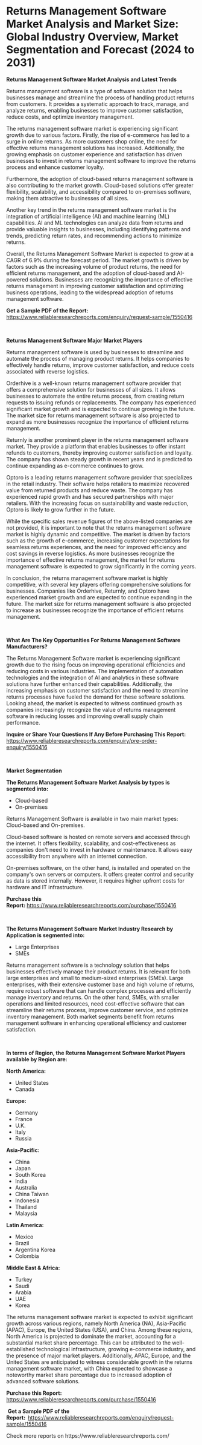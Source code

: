 <p><h1>Returns Management Software Market Analysis and Market Size: Global Industry Overview, Market Segmentation and Forecast (2024 to 2031)</h1></p><p><strong>Returns Management Software Market Analysis and Latest Trends</strong></p>
<p><p>Returns management software is a type of software solution that helps businesses manage and streamline the process of handling product returns from customers. It provides a systematic approach to track, manage, and analyze returns, enabling businesses to improve customer satisfaction, reduce costs, and optimize inventory management.</p><p>The returns management software market is experiencing significant growth due to various factors. Firstly, the rise of e-commerce has led to a surge in online returns. As more customers shop online, the need for effective returns management solutions has increased. Additionally, the growing emphasis on customer experience and satisfaction has driven businesses to invest in returns management software to improve the returns process and enhance customer loyalty.</p><p>Furthermore, the adoption of cloud-based returns management software is also contributing to the market growth. Cloud-based solutions offer greater flexibility, scalability, and accessibility compared to on-premises software, making them attractive to businesses of all sizes.</p><p>Another key trend in the returns management software market is the integration of artificial intelligence (AI) and machine learning (ML) capabilities. AI and ML technologies can analyze data from returns and provide valuable insights to businesses, including identifying patterns and trends, predicting return rates, and recommending actions to minimize returns.</p><p>Overall, the Returns Management Software Market is expected to grow at a CAGR of 6.9% during the forecast period. The market growth is driven by factors such as the increasing volume of product returns, the need for efficient returns management, and the adoption of cloud-based and AI-powered solutions. Businesses are recognizing the importance of effective returns management in improving customer satisfaction and optimizing business operations, leading to the widespread adoption of returns management software.</p></p>
<p><strong>Get a Sample PDF of the Report:&nbsp;</strong> <a href="https://www.reliableresearchreports.com/enquiry/request-sample/1550416">https://www.reliableresearchreports.com/enquiry/request-sample/1550416</a></p>
<p>&nbsp;</p>
<p><strong>Returns Management Software Major Market Players</strong></p>
<p><p>Returns management software is used by businesses to streamline and automate the process of managing product returns. It helps companies to effectively handle returns, improve customer satisfaction, and reduce costs associated with reverse logistics.</p><p>Orderhive is a well-known returns management software provider that offers a comprehensive solution for businesses of all sizes. It allows businesses to automate the entire returns process, from creating return requests to issuing refunds or replacements. The company has experienced significant market growth and is expected to continue growing in the future. The market size for returns management software is also projected to expand as more businesses recognize the importance of efficient returns management.</p><p>Returnly is another prominent player in the returns management software market. They provide a platform that enables businesses to offer instant refunds to customers, thereby improving customer satisfaction and loyalty. The company has shown steady growth in recent years and is predicted to continue expanding as e-commerce continues to grow.</p><p>Optoro is a leading returns management software provider that specializes in the retail industry. Their software helps retailers to maximize recovered value from returned products and reduce waste. The company has experienced rapid growth and has secured partnerships with major retailers. With the increasing focus on sustainability and waste reduction, Optoro is likely to grow further in the future.</p><p>While the specific sales revenue figures of the above-listed companies are not provided, it is important to note that the returns management software market is highly dynamic and competitive. The market is driven by factors such as the growth of e-commerce, increasing customer expectations for seamless returns experiences, and the need for improved efficiency and cost savings in reverse logistics. As more businesses recognize the importance of effective returns management, the market for returns management software is expected to grow significantly in the coming years.</p><p>In conclusion, the returns management software market is highly competitive, with several key players offering comprehensive solutions for businesses. Companies like Orderhive, Returnly, and Optoro have experienced market growth and are expected to continue expanding in the future. The market size for returns management software is also projected to increase as businesses recognize the importance of efficient returns management.</p></p>
<p>&nbsp;</p>
<p><strong>What Are The Key Opportunities For Returns Management Software Manufacturers?</strong></p>
<p><p>The Returns Management Software market is experiencing significant growth due to the rising focus on improving operational efficiencies and reducing costs in various industries. The implementation of automation technologies and the integration of AI and analytics in these software solutions have further enhanced their capabilities. Additionally, the increasing emphasis on customer satisfaction and the need to streamline returns processes have fueled the demand for these software solutions. Looking ahead, the market is expected to witness continued growth as companies increasingly recognize the value of returns management software in reducing losses and improving overall supply chain performance.</p></p>
<p><strong>Inquire or Share Your Questions If Any Before Purchasing This Report:</strong> <a href="https://www.reliableresearchreports.com/enquiry/pre-order-enquiry/1550416">https://www.reliableresearchreports.com/enquiry/pre-order-enquiry/1550416</a></p>
<p>&nbsp;</p>
<p><strong>Market Segmentation</strong></p>
<p><strong>The Returns Management Software Market Analysis by types is segmented into:</strong></p>
<p><ul><li>Cloud-based</li><li>On-premises</li></ul></p>
<p><p>Returns Management Software is available in two main market types: Cloud-based and On-premises.</p><p>Cloud-based software is hosted on remote servers and accessed through the internet. It offers flexibility, scalability, and cost-effectiveness as companies don't need to invest in hardware or maintenance. It allows easy accessibility from anywhere with an internet connection.</p><p>On-premises software, on the other hand, is installed and operated on the company's own servers or computers. It offers greater control and security as data is stored internally. However, it requires higher upfront costs for hardware and IT infrastructure.</p></p>
<p><strong>Purchase this Report:&nbsp;</strong><a href="https://www.reliableresearchreports.com/purchase/1550416">https://www.reliableresearchreports.com/purchase/1550416</a></p>
<p>&nbsp;</p>
<p><strong>The Returns Management Software Market Industry Research by Application is segmented into:</strong></p>
<p><ul><li>Large Enterprises</li><li>SMEs</li></ul></p>
<p><p>Returns management software is a technology solution that helps businesses effectively manage their product returns. It is relevant for both large enterprises and small to medium-sized enterprises (SMEs). Large enterprises, with their extensive customer base and high volume of returns, require robust software that can handle complex processes and efficiently manage inventory and returns. On the other hand, SMEs, with smaller operations and limited resources, need cost-effective software that can streamline their returns process, improve customer service, and optimize inventory management. Both market segments benefit from returns management software in enhancing operational efficiency and customer satisfaction.</p></p>
<p>&nbsp;</p>
<p><strong>In terms of Region, the Returns Management Software Market Players available by Region are:</strong></p>
<p>
    <p> <strong> North America: </strong>
        <ul>
            <li>United States</li>
            <li>Canada</li>
        </ul>
        </p> 
    <p> <strong> Europe: </strong>
        <ul>
            <li>Germany</li>
            <li>France</li>
            <li>U.K.</li>
            <li>Italy</li>
            <li>Russia</li>
        </ul>
        </p> 
    <p> <strong> Asia-Pacific: </strong>
        <ul>
            <li>China</li>
            <li>Japan</li>
            <li>South Korea</li>
            <li>India</li>
            <li>Australia</li>
            <li>China Taiwan</li>
            <li>Indonesia</li>
            <li>Thailand</li>
            <li>Malaysia</li>
        </ul>
        </p> 
    <p> <strong> Latin America: </strong>
        <ul>
            <li>Mexico</li>
            <li>Brazil</li>
            <li>Argentina Korea</li>
            <li>Colombia</li>
        </ul>
        </p> 
    <p> <strong> Middle East & Africa: </strong>
        <ul>
            <li>Turkey</li>
            <li>Saudi</li>
            <li>Arabia</li>
            <li>UAE</li>
            <li>Korea</li>
        </ul>
    </p>
    </p>
<p><p>The returns management software market is expected to exhibit significant growth across various regions, namely North America (NA), Asia-Pacific (APAC), Europe, the United States (USA), and China. Among these regions, North America is projected to dominate the market, accounting for a substantial market share percentage. This can be attributed to the well-established technological infrastructure, growing e-commerce industry, and the presence of major market players. Additionally, APAC, Europe, and the United States are anticipated to witness considerable growth in the returns management software market, with China expected to showcase a noteworthy market share percentage due to increased adoption of advanced software solutions.</p></p>
<p><strong>Purchase this Report: </strong><a href="https://www.reliableresearchreports.com/purchase/1550416">https://www.reliableresearchreports.com/purchase/1550416</a></p>
<p>&nbsp;<strong>Get a Sample PDF of the Report:&nbsp;&nbsp;</strong><a href="https://www.reliableresearchreports.com/enquiry/request-sample/1550416">https://www.reliableresearchreports.com/enquiry/request-sample/1550416</a></p>
<p><strong></strong></p>
<p>Check more reports on https://www.reliableresearchreports.com/</p>